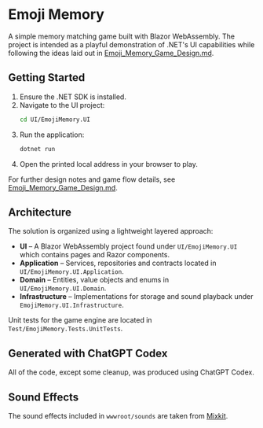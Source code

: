 # Emoji Memory

A simple memory matching game built with Blazor WebAssembly. The project is intended as a playful demonstration of .NET's UI capabilities while following the ideas laid out in [Emoji_Memory_Game_Design.md](Emoji_Memory_Game_Design.md).

## Getting Started

1. Ensure the .NET SDK is installed.
2. Navigate to the UI project:
   ```bash
   cd UI/EmojiMemory.UI
   ```
3. Run the application:
   ```bash
   dotnet run
   ```
4. Open the printed local address in your browser to play.

For further design notes and game flow details, see [Emoji_Memory_Game_Design.md](Emoji_Memory_Game_Design.md).

## Architecture

The solution is organized using a lightweight layered approach:

* **UI** – A Blazor WebAssembly project found under `UI/EmojiMemory.UI` which contains pages and Razor components.
* **Application** – Services, repositories and contracts located in `UI/EmojiMemory.UI.Application`.
* **Domain** – Entities, value objects and enums in `UI/EmojiMemory.UI.Domain`.
* **Infrastructure** – Implementations for storage and sound playback under `EmojiMemory.UI.Infrastructure`.

Unit tests for the game engine are located in `Test/EmojiMemory.Tests.UnitTests`.

## Generated with ChatGPT Codex

All of the code, except some cleanup, was produced using ChatGPT Codex.

## Sound Effects

The sound effects included in `wwwroot/sounds` are taken from [Mixkit](https://mixkit.co/free-sound-effects/).

